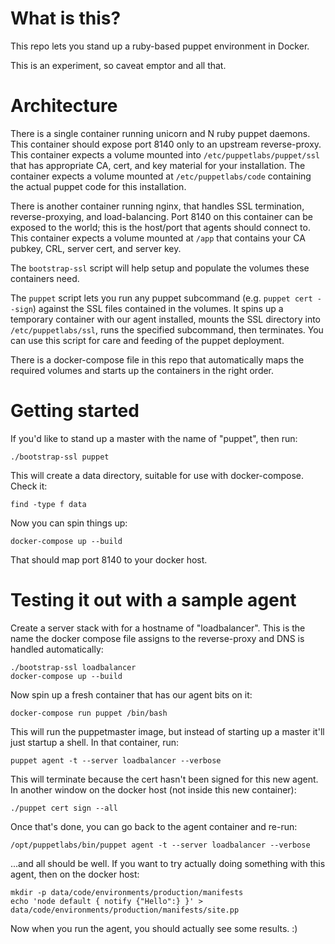 # What is this?

This repo lets you stand up a ruby-based puppet environment in Docker.

This is an experiment, so caveat emptor and all that.

# Architecture

There is a single container running unicorn and N ruby puppet daemons. This
container should expose port 8140 only to an upstream reverse-proxy. This
container expects a volume mounted into `/etc/puppetlabs/puppet/ssl` that has
appropriate CA, cert, and key material for your installation. The container
expects a volume mounted at `/etc/puppetlabs/code` containing the actual puppet
code for this installation.

There is another container running nginx, that handles SSL termination,
reverse-proxying, and load-balancing. Port 8140 on this container can be
exposed to the world; this is the host/port that agents should connect to.
This container expects a volume mounted at `/app` that contains your CA pubkey,
CRL, server cert, and server key.

The `bootstrap-ssl` script will help setup and populate the volumes these
containers need.

The `puppet` script lets you run any puppet subcommand (e.g. `puppet cert
--sign`) against the SSL files contained in the volumes. It spins up a
temporary container with our agent installed, mounts the SSL directory into
`/etc/puppetlabs/ssl`, runs the specified subcommand, then terminates. You can
use this script for care and feeding of the puppet deployment.

There is a docker-compose file in this repo that automatically maps the
required volumes and starts up the containers in the right order.

# Getting started

If you'd like to stand up a master with the name of "puppet", then run:

    ./bootstrap-ssl puppet

This will create a data directory, suitable for use with docker-compose. Check
it:

    find -type f data

Now you can spin things up:

    docker-compose up --build

That should map port 8140 to your docker host.

# Testing it out with a sample agent

Create a server stack with for a hostname of "loadbalancer". This is the name
the docker compose file assigns to the reverse-proxy and DNS is handled
automatically:

    ./bootstrap-ssl loadbalancer
    docker-compose up --build

Now spin up a fresh container that has our agent bits on it:

    docker-compose run puppet /bin/bash

This will run the puppetmaster image, but instead of starting up a master it'll
just startup a shell. In that container, run:

    puppet agent -t --server loadbalancer --verbose

This will terminate because the cert hasn't been signed for this new agent. In
another window on the docker host (not inside this new container):

    ./puppet cert sign --all

Once that's done, you can go back to the agent container and re-run:

    /opt/puppetlabs/bin/puppet agent -t --server loadbalancer --verbose

...and all should be well. If you want to try actually doing something with
this agent, then on the docker host:

    mkdir -p data/code/environments/production/manifests
    echo 'node default { notify {"Hello":} }' > data/code/environments/production/manifests/site.pp

Now when you run the agent, you should actually see some results. :)
